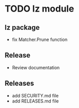# TODO lz module

## lz package

* fix Matcher.Prune function
 
## Release

* Review documentation

## Releases

* add SECURITY.md file
* add RELEASES.md file
